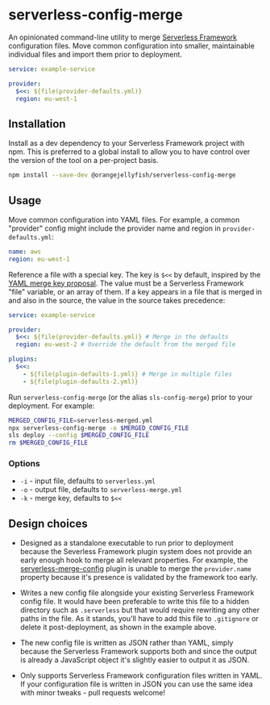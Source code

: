 # serverless-config-merge

An opinionated command-line utility to merge [Serverless Framework][sls]
configuration files. Move common configuration into smaller, maintainable
individual files and import them prior to deployment.

```yaml
service: example-service

provider:
  $<<: ${file(provider-defaults.yml)}
  region: eu-west-1
```

## Installation

Install as a dev dependency to your Serverless Framework project with npm. This
is preferred to a global install to allow you to have control over the version
of the tool on a per-project basis.

```sh
npm install --save-dev @orangejellyfish/serverless-config-merge
```

## Usage

Move common configuration into YAML files. For example, a common "provider"
config might include the provider name and region in `provider-defaults.yml`:

```yaml
name: aws
region: eu-west-1
```

Reference a file with a special key. The key is `$<<` by default, inspired by
the [YAML merge key proposal][prop]. The value must be a Serverless Framework
"file" variable, or an array of them. If a key appears in a file that is merged
in and also in the source, the value in the source takes precedence:

```yaml
service: example-service

provider:
  $<<: ${file(provider-defaults.yml)} # Merge in the defaults
  region: eu-west-2 # Override the default from the merged file

plugins:
  $<<:
    - ${file(plugin-defaults-1.yml)} # Merge in multiple files
    - ${file(plugin-defaults-2.yml)}
```

Run `serverless-config-merge` (or the alias `sls-config-merge`) prior to your
deployment. For example:

```sh
MERGED_CONFIG_FILE=serverless-merged.yml
npx serverless-config-merge -o $MERGED_CONFIG_FILE
sls deploy --config $MERGED_CONFIG_FILE
rm $MERGED_CONFIG_FILE
```

### Options

- `-i` - input file, defaults to `serverless.yml`
- `-o` - output file, defaults to `serverless-merge.yml`
- `-k` - merge key, defaults to `$<<`

## Design choices

- Designed as a standalone executable to run prior to deployment because the
  Severless Framework plugin system does not provide an early enough hook to
  merge all relevant properties. For example, the
  [serverless-merge-config][smc] plugin is unable to merge the `provider.name`
  property because it's presence is validated by the framework too early.

- Writes a new config file alongside your existing Serverless Framework config
  file. It would have been preferable to write this file to a hidden directory
  such as `.serverless` but that would require rewriting any other paths in the
  file. As it stands, you'll have to add this file to `.gitignore` or delete it
  post-deployment, as shown in the example above.

- The new config file is written as JSON rather than YAML, simply because the
  Serverless Framework supports both and since the output is already a
  JavaScript object it's slightly easier to output it as JSON.

- Only supports Serverless Framework configuration files written in YAML. If
  your configuration file is written in JSON you can use the same idea with
  minor tweaks - pull requests welcome!

[sls]: https://www.serverless.com/framework
[prop]: https://yaml.org/type/merge.html
[smc]: https://github.com/CruGlobal/serverless-merge-config
